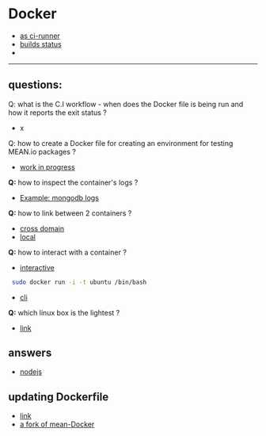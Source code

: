 Docker
====
- [as ci-runner](https://github.com/sameersbn/docker-gitlab-ci-runner)
- [builds status](https://registry.hub.docker.com/u/brownman/gitlab-ci-runner-nodejs/builds_history/87832/)
- 

------

questions:
-----

Q: what is the C.I workflow - when does the Docker file is being run and how it reports the exit status ?
- x

Q: how to create a Docker file for creating an environment for testing MEAN.io packages ?
- [work in progress](https://registry.hub.docker.com/u/brownman/gitlab-ci-runner-nodejs/)

**Q:** how to inspect the container's logs ?
- [Example: mongodb logs](http://docs.docker.com/examples/mongodb/)

**Q:** how to link between 2 containers ?
- [cross domain](http://docs.docker.com/articles/ambassador_pattern_linking/)
- [local](http://docs.docker.com/userguide/dockerlinks/)

**Q:** how to interact with a container ?
- [interactive](http://docs.docker.com/articles/basics/#running-an-interactive-shell)
```bash
 sudo docker run -i -t ubuntu /bin/bash
```
- [cli](http://docs.docker.com/reference/commandline/cli/#examples_1)

**Q:** which linux box is the lightest  ?
- [link](http://www.busybox.net/live_bbox/live_bbox.html)


answers
---
- [nodejs](https://github.com/bkw/gitlab-ci-runner-nodejs)


updating Dockerfile
----
- [link](https://github.com/ufirstgroup/gitlab-ci-runner-nodejs/commits/master)
- [a fork of mean-Docker](https://github.com/shadowsyntax/Docker_nearStack/blob/master/Dockerfile)

 
